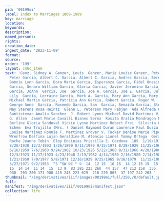 ```yaml
---
pid: '00199mi'
label: Index to Marriages 1869-1989
key: marriage
location: 
keywords: 
description: 
named_persons: 
rights: 
creation_date: 
ingest_date: '2023-11-09'
format: 
source: 
order: '199'
layout: cmhc_item
text: 'Ganz, Sidney A. Ganzer, Louis  Ganzer, Marie Louise Ganzer, Peter Garberg,
  Peter Garcia, Albert C. Garcia, Albert C. Garcia, Andres Garcia, Bernice E. Garcia,
  Bonnie Lynn Garcia, Dora Marie Garcia, Esperanza Garcia, Fidel Onesimo Garcia, Frances
  Garcia, Genaro William Garcia, Gloria Garcia, Javier Jeromino Garcia, Jerry Vicente
  Garcia, JoAnn  Garcia, Joe  Garcia, Joe A. Garcia, Joe E. Garcia, Julie Sue Garcia,
  Lily  Garcia, Lorraine Garcia, Mark A. Garcia, Mary Ann Garcia, Mary Martha Garcia,
  Michael Martin Garcia, Patricia Ann Garcia, Robert Garcia, Roger W.  Garcia, Rosalie
  George Anne  Garcia, Rosendo Garcia, Sam  Garcia, Senaida Garcia, Steve 0.  Evylan
  May Sterens Rosa Heintz  Glenn L. Peterson Mary Fabjan  Ada Alfreda Olson Rose Manzanares  Rose
  Santistevan Amalia Sanchez  J. Robert Lyons Michael David Martinez Vincent Medina  Delmer
  G. Allen  Janet Marie Cavalli Bianes Serna  Rosita Oralia Mondragon Nestor Vasquez
  Berline Gloria Sandoval Vickie Lynne Martinez Robert Frei  Silviria Gonzales Chine
  Echem  Eva Trujillo (Mrs. ) Daniel Raymond Duran Lawrence Paul Dusza Steven Avila  Joann
  Louise Martinez Ronnie F. Martinez Grover V. Tucker Denise Marie Piper Ronald Wayne
  Wrenfrow Delfina Lujan Geraldine M. Atencio Lionel Tommy Ortega  Geraldine Marie
  Roche Jeanne Tobin  Eloy Encinias Priscilla E. Cordova  189  1/19/1919 10/6/1904
  8/28/1930 12/3/1903 1/26/1899 8/11/1970 9/15/1971 8/28/1929 11/25/1967 5/17/1982
  6/18/1959 7/6/1960 9/24/1982 10/23/1926 5/22/1980 8/31/1968 4/28/1986 7/9/1983 6/6/1964
  12/3/1923 11/17/1923 4/23/1948 2/19/1982 4/14/1989 2/16/1980 2/14/1987 6/5/1982
  1/21/1950 7/9/1977 5/8/1971 12/16/1929 9/25/1965 9/16/1979  11/15/1980 1/22/1948
  3/27/1971 9/2/1953  “S “SW ©C ™ ©  14  12 15  10 15  14 12 15 15  15 489 14 480
  15  14 14  11 14  15  13 9  83 285 223 260  44 157  47 212 158  355  87 294 174
  938  203 200 171 908 415 243 223 629  216 220 865  37 197 242 263 '
thumbnail: "/img/derivatives/iiif/images/00199mi/full/250,/0/default.jpg"
full: 
manifest: "/img/derivatives/iiif/00199mi/manifest.json"
collection: life
---
```

